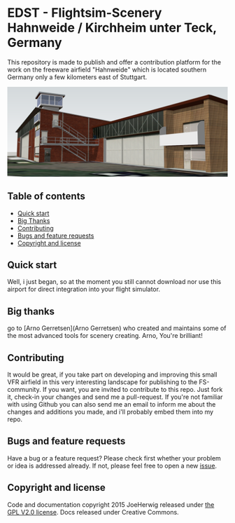 # EDST - Flightsim-Scenery Hahnweide / Kirchheim unter Teck, Germany

This repository is made to publish and offer a contribution platform for the work on the freeware airfield "Hahnweide" which is located southern Germany only a few kilometers east of Stuttgart.

![ScreenShot](/img/Title.png)

## Table of contents
* [Quick start](#quick-start)
* [Big Thanks](#big-thanks)
* [Contributing](#contributing)
* [Bugs and feature requests](#bugs-and-feature-requests)
* [Copyright and license](#copyright-and-license)

## Quick start
Well, i just began, so at the moment you still cannot download nor use this airport for direct integration into your flight simulator.

## Big thanks
go to [Arno Gerretsen](Arno Gerretsen) who created and maintains some of the most advanced tools for scenery creating.
Arno, You're brilliant!

## Contributing
It would be great, if you take part on developing and improving this small VFR airfield in this very interesting landscape for publishing to the FS-community. If you want, you are invited to contribute to this repo. Just fork it, check-in your changes and send me a pull-request.
If you're not familiar with using Github you can also send me an email to inform me about the changes and additions you made, and i'll probably embed them into my repo.

## Bugs and feature requests
Have a bug or a feature request? Please check first whether your problem or idea is addressed already. If not, please feel free to open a new [issue](https://github.com/joeherwig/RealAir-Turbine-Duke-V2-LUA/issues).

## Copyright and license
Code and documentation copyright 2015 JoeHerwig released under [the GPL V2.0 license](LICENSE). Docs released under Creative Commons.